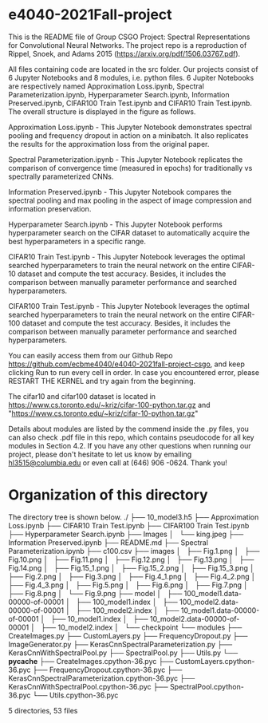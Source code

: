 # e4040-2021Fall-project
This is the README file of Group CSGO Project: Spectral Representations for Convolutional Neural Networks. The project repo is a reproduction of Rippel, Snoek, and Adams 2015 (https://arxiv.org/pdf/1506.03767.pdf). 

All files containing code are located in the src folder. Our projects consist of 6 Jupyter Notebooks and 8 modules, i.e. python files. 6 Jupiter Notebooks are respectively named Approximation Loss.ipynb, Spectral Parameterization.ipynb, Hyperparameter Search.ipynb, Information Preserved.ipynb, CIFAR100 Train Test.ipynb and CIFAR10 Train Test.ipynb. The overall structure is displayed in the figure as follows.



Approximation Loss.ipynb - This Jupyter Notebook demonstrates spectral pooling and frequency dropout in action on a minibatch. It also replicates the results for the approximation loss from the original paper.

Spectral Parameterization.ipynb - This Jupyter Notebook replicates the comparison of convergence time (measured in epochs) for traditionally vs spectrally parameterized CNNs.

Information Preserved.ipynb - This Jupyter Notebook compares the spectral pooling and max pooling in the aspect of image compression and information preservation.

Hyperparameter Search.ipynb - This Jupyter Notebook performs hyperparameter search on the CIFAR dataset to automatically acquire the best hyperparameters in a specific range.

CIFAR10 Train Test.ipynb - This Jupyter Notebook leverages the optimal searched hyperparameters to train the neural network on the entire CIFAR-10 dataset and compute the test accuracy. Besides, it includes the comparison between manually parameter performance and searched hyperparameters.

CIFAR100 Train Test.ipynb - This Jupyter Notebook leverages the optimal searched hyperparameters to train the neural network on the entire CIFAR-100 dataset and compute the test accuracy. Besides, it includes the comparison between manually parameter performance and searched hyperparameters.

You can easily access them from our Github Repo https://github.com/ecbme4040/e4040-2021fall-project-csgo, and keep clicking Run to run every cell in order. In case you encountered error, please RESTART THE KERNEL and try again from the beginning.

The cifar10 and cifar100 dataset is located in https://www.cs.toronto.edu/~kriz/cifar-100-python.tar.gz and "https://www.cs.toronto.edu/~kriz/cifar-10-python.tar.gz"

Details about modules are listed by the commend inside the .py files, you can also check .pdf file in this repo, which contains pseudocode for all key modules in Section 4.2. If you have any other questions when running our project, please don't hesitate to let us know by emailing hl3515@columbia.edu or even call at (646) 906 -0624. Thank you!

# Organization of this directory
The directory tree is shown below.
./
├── 10_model3.h5
├── Approximation Loss.ipynb
├── CIFAR10 Train Test.ipynb
├── CIFAR100 Train Test.ipynb
├── Hyperparameter Search.ipynb
├── Images
│   └── king.jpeg
├── Information Preserved.ipynb
├── README.md
├── Spectral Parameterization.ipynb
├── c100.csv
├── images
│   ├── Fig.1.png
│   ├── Fig.10.png
│   ├── Fig.11.png
│   ├── Fig.12.png
│   ├── Fig.13.png
│   ├── Fig.14.png
│   ├── Fig.15_1.png
│   ├── Fig.15_2.png
│   ├── Fig.15_3.png
│   ├── Fig.2.png
│   ├── Fig.3.png
│   ├── Fig.4_1.png
│   ├── Fig.4_2.png
│   ├── Fig.4_3.png
│   ├── Fig.5.png
│   ├── Fig.6.png
│   ├── Fig.7.png
│   ├── Fig.8.png
│   └── Fig.9.png
├── model
│   ├── 100_model1.data-00000-of-00001
│   ├── 100_model1.index
│   ├── 100_model2.data-00000-of-00001
│   ├── 100_model2.index
│   ├── 10_model1.data-00000-of-00001
│   ├── 10_model1.index
│   ├── 10_model2.data-00000-of-00001
│   ├── 10_model2.index
│   └── checkpoint
└── modules
    ├── CreateImages.py
    ├── CustomLayers.py
    ├── FrequencyDropout.py
    ├── ImageGenerator.py
    ├── KerasCnnSpectralParameterization.py
    ├── KerasCnnWithSpectralPool.py
    ├── SpectralPool.py
    ├── Utils.py
    └── __pycache__
        ├── CreateImages.cpython-36.pyc
        ├── CustomLayers.cpython-36.pyc
        ├── FrequencyDropout.cpython-36.pyc
        ├── KerasCnnSpectralParameterization.cpython-36.pyc
        ├── KerasCnnWithSpectralPool.cpython-36.pyc
        ├── SpectralPool.cpython-36.pyc
        └── Utils.cpython-36.pyc

5 directories, 53 files
